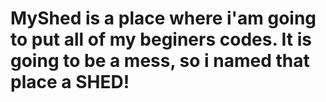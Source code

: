 # MyShed is a place where i'am going to put all of my beginers codes. It is going to be a mess, so i named that place a SHED!

